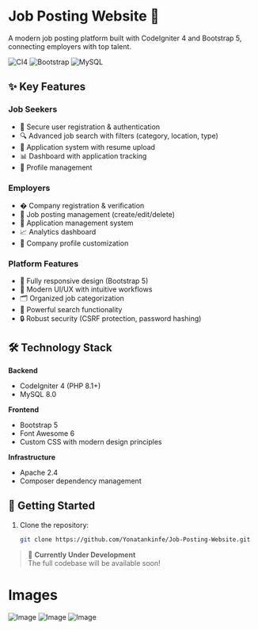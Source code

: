 # Job Posting Website 🚀

A modern job posting platform built with CodeIgniter 4 and Bootstrap 5, connecting employers with top talent.

![CI4](https://img.shields.io/badge/CodeIgniter-4.x-%23EF4223?style=flat&logo=codeigniter)
![Bootstrap](https://img.shields.io/badge/Bootstrap-5.x-%237952B3?style=flat&logo=bootstrap)
![MySQL](https://img.shields.io/badge/MySQL-8.0-%234479A1?style=flat&logo=mysql)

## ✨ Key Features

### Job Seekers
- 🔐 Secure user registration & authentication
- 🔍 Advanced job search with filters (category, location, type)
- 📄 Application system with resume upload
- 📊 Dashboard with application tracking
- 👤 Profile management

### Employers
- � Company registration & verification
- 📢 Job posting management (create/edit/delete)
- 📩 Application management system
- 📈 Analytics dashboard
- 🏢 Company profile customization

### Platform Features
- 📱 Fully responsive design (Bootstrap 5)
- 🎨 Modern UI/UX with intuitive workflows
- 🗂️ Organized job categorization
- 🔎 Powerful search functionality
- 🔒 Robust security (CSRF protection, password hashing)

## 🛠 Technology Stack

**Backend**  
- CodeIgniter 4 (PHP 8.1+)
- MySQL 8.0

**Frontend**  
- Bootstrap 5
- Font Awesome 6
- Custom CSS with modern design principles

**Infrastructure**  
- Apache 2.4
- Composer dependency management

## 🚀 Getting Started

1. Clone the repository:
   ```bash
   git clone https://github.com/Yonatankinfe/Job-Posting-Website.git
   ```

> 🚧 **Currently Under Development**  
> The full codebase will be available soon!


# Images
![Image](https://github.com/user-attachments/assets/c1ff3ffb-eafe-4884-8398-38e4ca888120)
![Image](https://github.com/user-attachments/assets/370a785e-1514-4fcd-8a13-77c54cbc1503)
![Image](https://github.com/user-attachments/assets/b67ec877-5ef8-4e94-ae58-844b64f97094)
